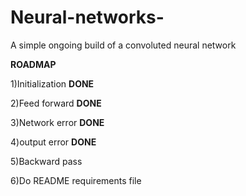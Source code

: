 # Neural-networks-
A simple ongoing build of a convoluted neural network


**ROADMAP**

1)Initialization  **DONE**

2)Feed forward    **DONE**

3)Network error   **DONE**

4)output error    **DONE**

5)Backward pass   

6)Do README requirements file
